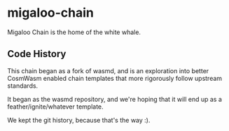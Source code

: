 # migaloo-chain

Migaloo Chain is the home of the white whale.

## Code History

This chain began as a fork of wasmd, and is an exploration into better CosmWasm enabled chain templates that more rigorously follow upstream standards.

It began as the wasmd repository, and we're hoping that it will end up as a feather/ignite/whatever template.

We kept the git history, because that's the way :).
